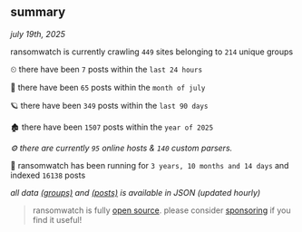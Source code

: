 
## summary
_july 19th, 2025_

ransomwatch is currently crawling `449` sites belonging to `214` unique groups

⏲ there have been `7` posts within the `last 24 hours`

🦈 there have been `65` posts within the `month of july`

🪐 there have been `349` posts within the `last 90 days`

🏚 there have been `1507` posts within the `year of 2025`

_⚙️ there are currently `95` online hosts & `140` custom parsers._

🦕 ransomwatch has been running for `3 years, 10 months and 14 days` and indexed `16138` posts

_all data  [(groups)](http://ransomwhat.telemetry.ltd/groups) and [(posts)](http://ransomwhat.telemetry.ltd/posts) is available in JSON (updated hourly)_

> ransomwatch is fully [open source](https://github.com/joshhighet/ransomwatch#ransomwatch--). please consider [sponsoring](https://github.com/sponsors/joshhighet) if you find it useful!
